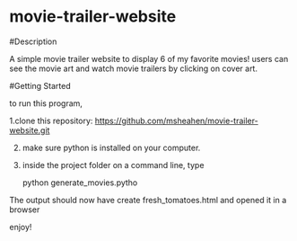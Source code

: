 # movie-trailer-website

#Description

A simple movie trailer website to display 6 of my favorite movies! users can see the movie art and watch movie trailers by clicking on cover art.

#Getting Started

to run this program,

1.clone this repository: https://github.com/msheahen/movie-trailer-website.git

2. make sure python is installed on your computer.

3. inside the project folder on a command line,  type

	python generate_movies.pytho
	
The output should now have create fresh_tomatoes.html and opened it in a browser

enjoy!
